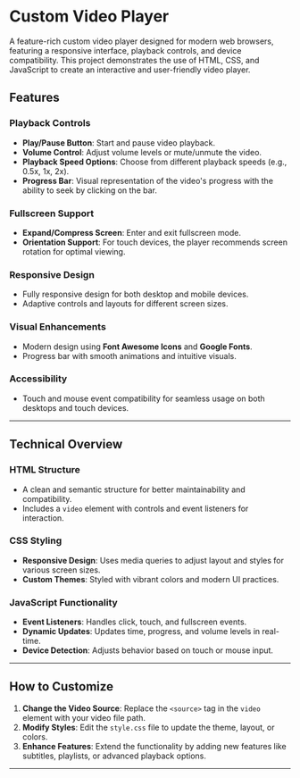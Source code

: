 # Custom Video Player

A feature-rich custom video player designed for modern web browsers, featuring a responsive interface, playback controls, and device compatibility. This project demonstrates the use of HTML, CSS, and JavaScript to create an interactive and user-friendly video player.

## Features

### Playback Controls
- **Play/Pause Button**: Start and pause video playback.
- **Volume Control**: Adjust volume levels or mute/unmute the video.
- **Playback Speed Options**: Choose from different playback speeds (e.g., 0.5x, 1x, 2x).
- **Progress Bar**: Visual representation of the video's progress with the ability to seek by clicking on the bar.

### Fullscreen Support
- **Expand/Compress Screen**: Enter and exit fullscreen mode.
- **Orientation Support**: For touch devices, the player recommends screen rotation for optimal viewing.

### Responsive Design
- Fully responsive design for both desktop and mobile devices.
- Adaptive controls and layouts for different screen sizes.

### Visual Enhancements
- Modern design using **Font Awesome Icons** and **Google Fonts**.
- Progress bar with smooth animations and intuitive visuals.

### Accessibility
- Touch and mouse event compatibility for seamless usage on both desktops and touch devices.

---



## Technical Overview

### HTML Structure
- A clean and semantic structure for better maintainability and compatibility.
- Includes a `video` element with controls and event listeners for interaction.

### CSS Styling
- **Responsive Design**: Uses media queries to adjust layout and styles for various screen sizes.
- **Custom Themes**: Styled with vibrant colors and modern UI practices.

### JavaScript Functionality
- **Event Listeners**: Handles click, touch, and fullscreen events.
- **Dynamic Updates**: Updates time, progress, and volume levels in real-time.
- **Device Detection**: Adjusts behavior based on touch or mouse input.

---

## How to Customize

1. **Change the Video Source**: Replace the `<source>` tag in the `video` element with your video file path.
2. **Modify Styles**: Edit the `style.css` file to update the theme, layout, or colors.
3. **Enhance Features**: Extend the functionality by adding new features like subtitles, playlists, or advanced playback options.

---

